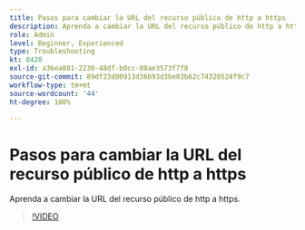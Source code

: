 ```yaml
---
title: Pasos para cambiar la URL del recurso público de http a https
description: Aprenda a cambiar la URL del recurso público de http a https.
role: Admin
level: Beginner, Experienced
type: Troubleshooting
kt: 8420
exl-id: a36ea881-2230-48df-b0cc-08ae3573f7f8
source-git-commit: 89df23d00913d36b93d3be03b62c74320524f9c7
workflow-type: tm+mt
source-wordcount: '44'
ht-degree: 100%

---
```


# Pasos para cambiar la URL del recurso público de http a https

Aprenda a cambiar la URL del recurso público de http a https.

>[!VIDEO](https://video.tv.adobe.com/v/335973?quality=12&learn=on)
